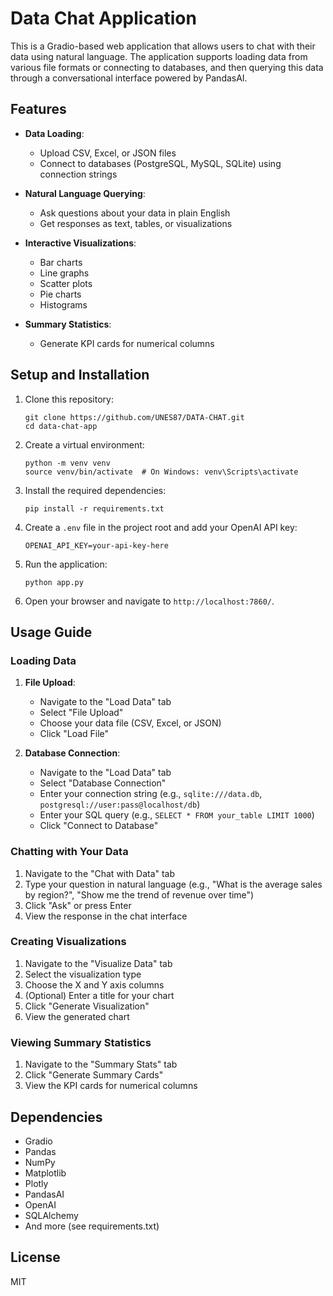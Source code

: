 # Data Chat Application

This is a Gradio-based web application that allows users to chat with their data using natural language. The application supports loading data from various file formats or connecting to databases, and then querying this data through a conversational interface powered by PandasAI.

## Features

- **Data Loading**:
  - Upload CSV, Excel, or JSON files
  - Connect to databases (PostgreSQL, MySQL, SQLite) using connection strings
  
- **Natural Language Querying**:
  - Ask questions about your data in plain English
  - Get responses as text, tables, or visualizations
  
- **Interactive Visualizations**:
  - Bar charts
  - Line graphs
  - Scatter plots
  - Pie charts
  - Histograms
  
- **Summary Statistics**:
  - Generate KPI cards for numerical columns

## Setup and Installation

1. Clone this repository:
   ```
   git clone https://github.com/UNES87/DATA-CHAT.git
   cd data-chat-app
   ```

2. Create a virtual environment:
   ```
   python -m venv venv
   source venv/bin/activate  # On Windows: venv\Scripts\activate
   ```

3. Install the required dependencies:
   ```
   pip install -r requirements.txt
   ```

4. Create a `.env` file in the project root and add your OpenAI API key:
   ```
   OPENAI_API_KEY=your-api-key-here
   ```

5. Run the application:
   ```
   python app.py
   ```

6. Open your browser and navigate to `http://localhost:7860/`.

## Usage Guide

### Loading Data

1. **File Upload**:
   - Navigate to the "Load Data" tab
   - Select "File Upload"
   - Choose your data file (CSV, Excel, or JSON)
   - Click "Load File"

2. **Database Connection**:
   - Navigate to the "Load Data" tab
   - Select "Database Connection"
   - Enter your connection string (e.g., `sqlite:///data.db`, `postgresql://user:pass@localhost/db`)
   - Enter your SQL query (e.g., `SELECT * FROM your_table LIMIT 1000`)
   - Click "Connect to Database"

### Chatting with Your Data

1. Navigate to the "Chat with Data" tab
2. Type your question in natural language (e.g., "What is the average sales by region?", "Show me the trend of revenue over time")
3. Click "Ask" or press Enter
4. View the response in the chat interface

### Creating Visualizations

1. Navigate to the "Visualize Data" tab
2. Select the visualization type
3. Choose the X and Y axis columns
4. (Optional) Enter a title for your chart
5. Click "Generate Visualization"
6. View the generated chart

### Viewing Summary Statistics

1. Navigate to the "Summary Stats" tab
2. Click "Generate Summary Cards"
3. View the KPI cards for numerical columns

## Dependencies

- Gradio
- Pandas
- NumPy
- Matplotlib
- Plotly
- PandasAI
- OpenAI
- SQLAlchemy
- And more (see requirements.txt)

## License

MIT
